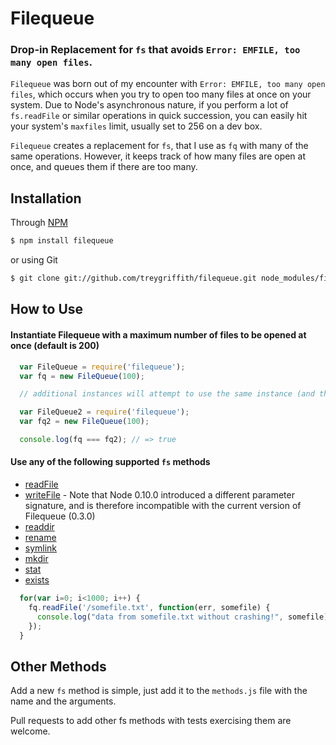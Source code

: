 Filequeue
==============
### Drop-in Replacement for `fs` that avoids `Error: EMFILE, too many open files`.

`Filequeue` was born out of my encounter with `Error: EMFILE, too many open files`, which occurs when you try to open too many files at once on your system. Due to Node's asynchronous nature, if you perform a lot of `fs.readFile` or similar operations in quick succession, you can easily hit your system's `maxfiles` limit, usually set to 256 on a dev box.

`Filequeue` creates a replacement for `fs`, that I use as `fq` with many of the same operations. However, it keeps track of how many files are open at once, and queues them if there are too many.

Installation
-------------

Through [NPM](http://www.npmjs.org)
``` bash
$ npm install filequeue
```

 or using Git
``` bash
$ git clone git://github.com/treygriffith/filequeue.git node_modules/filequeue/
```

How to Use
-----------

#### Instantiate Filequeue with a maximum number of files to be opened at once (default is 200)

``` javascript
  var FileQueue = require('filequeue');
  var fq = new FileQueue(100);

  // additional instances will attempt to use the same instance (and therefore the same maxfiles) unless the `newQueue` parameter is explicitly passed.

  var FileQueue2 = require('filequeue');
  var fq2 = new FileQueue(100);

  console.log(fq === fq2); // => true
```

#### Use any of the following supported `fs` methods
* [readFile](http://nodejs.org/docs/v0.8.0/api/fs.html#fs_fs_readfile_filename_encoding_callback)
* [writeFile](http://nodejs.org/docs/v0.8.0/api/fs.html#fs_fs_writefile_filename_data_encoding_callback) - Note that Node 0.10.0 introduced a different parameter signature, and is therefore incompatible with the current version of Filequeue (0.3.0)
* [readdir](http://nodejs.org/docs/v0.8.0/api/fs.html#fs_fs_readdir_path_callback)
* [rename](http://nodejs.org/docs/v0.8.0/api/fs.html#fs_fs_rename_oldpath_newpath_callback)
* [symlink](http://nodejs.org/docs/v0.8.0/api/fs.html#fs_fs_symlink_srcpath_dstpath_type_callback)
* [mkdir](http://nodejs.org/docs/v0.8.0/api/fs.html#fs_fs_mkdir_path_mode_callback)
* [stat](http://nodejs.org/docs/v0.8.0/api/fs.html#fs_fs_stat_path_callback)
* [exists](http://nodejs.org/docs/v0.8.0/api/fs.html#fs_fs_exists_path_callback)

``` javascript
  for(var i=0; i<1000; i++) {
    fq.readFile('/somefile.txt', function(err, somefile) {
      console.log("data from somefile.txt without crashing!", somefile);
    });
  }
```

Other Methods
-------------
Add a new `fs` method is simple, just add it to the `methods.js` file with the name and the arguments.

Pull requests to add other fs methods with tests exercising them are welcome.
